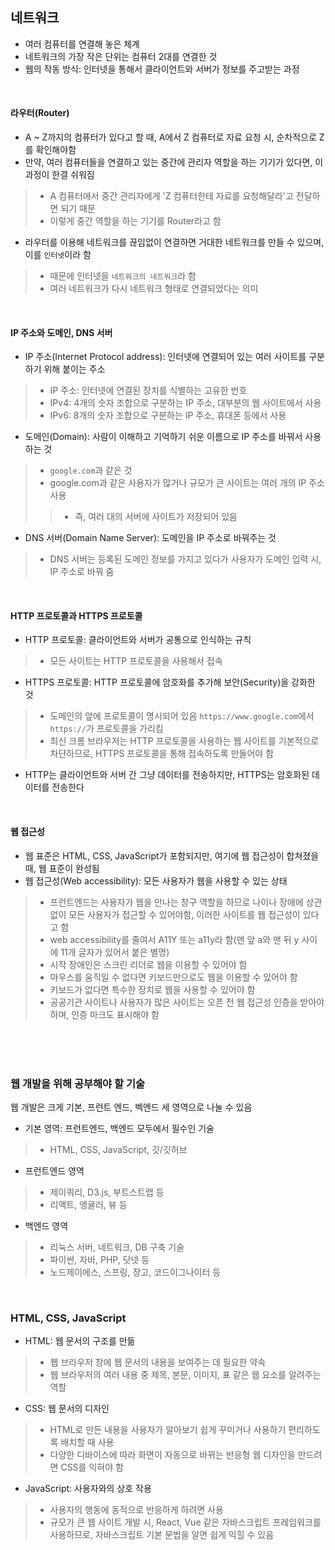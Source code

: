 ## 네트워크
* 여러 컴퓨터를 연결해 놓은 체계
* 네트워크의 가장 작은 단위는 컴퓨터 2대를 연결한 것
* 웹의 작동 방식: 인터넷을 통해서 클라이언트와 서버가 정보를 주고받는 과정

</br>

#### 라우터(Router)
* A ~ Z까지의 컴퓨터가 있다고 할 때, A에서 Z 컴퓨터로 자료 요청 시, 순차적으로 Z를 확인해야함
* 만약, 여러 컴퓨터들을 연결하고 있는 중간에 관리자 역할을 하는 기기가 있다면, 이 과정이 한결 쉬워짐
> * A 컴퓨터에서 중간 관리자에게 'Z 컴퓨터한테 자료를 요청해달라'고 전달하면 되기 때문
> * 이렇게 중간 역할을 하는 기기를 Router라고 함
* 라우터를 이용해 네트워크를 끊임없이 연결하면 거대한 네트워크를 만들 수 있으며, 이를 `인터넷`이라 함
> * 때문에 인터넷을 `네트워크의 네트워크`라 함
> * 여러 네트워크가 다시 네트워크 형태로 연결되었다는 의미

</br>

#### IP 주소와 도메인, DNS 서버
* IP 주소(Internet Protocol address): 인터넷에 연결되어 있는 여러 사이트를 구분하기 위해 붙이는 주소
> * IP 주소: 인터넷에 연결된 장치를 식별하는 고유한 번호
> * IPv4: 4개의 숫자 조합으로 구분하는 IP 주소, 대부분의 웹 사이트에서 사용
> * IPv6: 8개의 숫자 조합으로 구분하는 IP 주소, 휴대폰 등에서 사용
* 도메인(Domain): 사람이 이해하고 기억하기 쉬운 이름으로 IP 주소를 바꿔서 사용하는 것
> * `google.com`과 같은 것
> * google.com과 같은 사용자가 많거나 규모가 큰 사이트는 여러 개의 IP 주소 사용
>> * 즉, 여러 대의 서버에 사이트가 저장되어 있음
* DNS 서버(Domain Name Server): 도메인을 IP 주소로 바꿔주는 것
> * DNS 서버는 등록된 도메인 정보를 가지고 있다가 사용자가 도메인 입력 시, IP 주소로 바꿔 줌

</br>

#### HTTP 프로토콜과 HTTPS 프로토콜
* HTTP 프로토콜: 클라이언트와 서버가 공통으로 인식하는 규칙
> * 모든 사이트는 HTTP 프로토콜을 사용해서 접속
* HTTPS 프로토콜: HTTP 프로토콜에 암호화를 추가해 보안(Security)을 강화한 것
> * 도메인의 앞에 프로토콜이 명시되어 있음 `https://www.google.com`에서 `https://`가 프로토콜을 가리킴
> * 최신 크롬 브라우저는 HTTP 프로토콜을 사용하는 웹 사이트를 기본적으로 차단하므로, HTTPS 프로토콜을 통해 접속하도록 만들어야 함
* HTTP는 클라이언트와 서버 간 그냥 데이터를 전송하지만, HTTPS는 암호화된 데이터를 전송한다

</br>

#### 웹 접근성
* 웹 표준은 HTML, CSS, JavaScript가 포함되지만, 여기에 웹 접근성이 합쳐졌을 때, 웹 표준이 완성됨
* 웹 접근성(Web accessibility): 모든 사용자가 웹을 사용할 수 있는 상태
> * 프런트엔드는 사용자가 웹을 만나는 창구 역할을 하므로 나이나 장애에 상관없이 모든 사용자가 접근할 수 있어야함, 이러한 사이트를 웹 접근성이 있다고 함
> * web accessibility를 줄여서 A11Y 또는 a11y라 함(맨 앞 a와 맨 뒤 y 사이에 11개 글자가 있어서 붙은 별명)
> * 시작 장애인은 스크린 리더로 웹을 이용할 수 있어야 함
> * 마우스를 움직일 수 없다면 키보드만으로도 웹을 이용할 수 있어야 함
> * 키보드가 없다면 특수한 장치로 웹을 사용할 수 있어야 함
> * 공공기관 사이트나 사용자가 많은 사이트는 오픈 전 웹 접근성 인증을 받아야 하며, 인증 마크도 표시해야 함

</br>
</br>
</br>

### 웹 개발을 위해 공부해야 할 기술
웹 개발은 크게 기본, 프런트 엔드, 벡엔드 세 영역으로 나눌 수 있음
* 기본 영역: 프런트엔드, 백엔드 모두에서 필수인 기술
> * HTML, CSS, JavaScript, 깃/깃허브
* 프런트엔드 영역
> * 제이쿼리, D3.js, 부트스트랩 등
> *  리액트, 앵귤러, 뷰 등
* 백엔드 영역
> * 리눅스 서버, 네트워크, DB 구축 기술
> * 파이썬, 자바, PHP, 닷넷 등
> * 노드제이에스, 스프링, 장고, 코드이그나이터 등

</br>

### HTML, CSS, JavaScript
* HTML: 웹 문서의 구조를 만듦
> * 웹 브라우저 창에 웹 문서의 내용을 보여주는 데 필요한 약속
> * 웹 브라우저의 여러 내용 중 제목, 본문, 이미지, 표 같은 웹 요소를 알려주는 역할
* CSS: 웹 문서의 디자인
> * HTML로 만든 내용을 사용자가 알아보기 쉽게 꾸미거나 사용하기 편리하도록 배치할 때 사용
> * 다양한 디바이스에 따라 화면이 자동으로 바뀌는 반응형 웹 디자인을 만드려면 CSS를 익혀야 함
* JavaScript: 사용자와의 상호 작용
> * 사용자의 행동에 동적으로 반응하게 하려면 사용
> * 규모가 큰 웹 사이트 개발 시, React, Vue 같은 자바스크립트 프레임워크를 사용하므로, 자바스크립트 기본 문법을 알면 쉽게 익힐 수 있음

